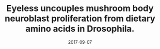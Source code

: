 ---
type: publication
subtype: "paper"
title: "Eyeless uncouples mushroom body neuroblast proliferation from dietary amino acids in Drosophila."
authors: [
   "Conor W. Sipe",
   "Sarah E. Siegrist"]
date: "2017-09-07"
links:
  - label : "Elife 6:e26343"
    url : "https://elifesciences.org/articles/26343"
  - label : "PubMed"
    url : "https://pubmed.ncbi.nlm.nih.gov/28826476/"
  - label : "PDF"
    url : "https://elifesciences.org/download/aHR0cHM6Ly9jZG4uZWxpZmVzY2llbmNlcy5vcmcvYXJ0aWNsZXMvMjYzNDMvZWxpZmUtMjYzNDMtdjMucGRmP2Nhbm9uaWNhbFVyaT1odHRwczovL2VsaWZlc2NpZW5jZXMub3JnL2FydGljbGVzLzI2MzQz/elife-26343-v3.pdf?_hash=h%2FUpW9aiqYEU7HPLYwSu2CIS8sOmDYGsMZc%2FQ4o9xsU%3D"
---